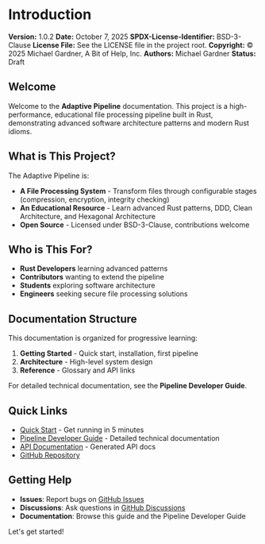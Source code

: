 # Introduction

**Version:** 1.0.2
**Date:** October 7, 2025
**SPDX-License-Identifier:** BSD-3-Clause
**License File:** See the LICENSE file in the project root.
**Copyright:** © 2025 Michael Gardner, A Bit of Help, Inc.
**Authors:** Michael Gardner
**Status:** Draft

## Welcome

Welcome to the **Adaptive Pipeline** documentation. This project is a high-performance, educational file processing pipeline built in Rust, demonstrating advanced software architecture patterns and modern Rust idioms.

## What is This Project?

The Adaptive Pipeline is:

- **A File Processing System** - Transform files through configurable stages (compression, encryption, integrity checking)
- **An Educational Resource** - Learn advanced Rust patterns, DDD, Clean Architecture, and Hexagonal Architecture
- **Open Source** - Licensed under BSD-3-Clause, contributions welcome

## Who is This For?

- **Rust Developers** learning advanced patterns
- **Contributors** wanting to extend the pipeline
- **Students** exploring software architecture
- **Engineers** seeking secure file processing solutions

## Documentation Structure

This documentation is organized for progressive learning:

1. **Getting Started** - Quick start, installation, first pipeline
2. **Architecture** - High-level system design
3. **Reference** - Glossary and API links

For detailed technical documentation, see the **Pipeline Developer Guide**.

## Quick Links

- [Quick Start](getting-started/quick-start.md) - Get running in 5 minutes
- [Pipeline Developer Guide](developer/index.html) - Detailed technical documentation
- [API Documentation](https://docs.rs/adaptive-pipeline) - Generated API docs
- [GitHub Repository](https://github.com/abitofhelp/optimized_adaptive_pipeline_rs)

## Getting Help

- **Issues**: Report bugs on [GitHub Issues](https://github.com/abitofhelp/optimized_adaptive_pipeline_rs/issues)
- **Discussions**: Ask questions in [GitHub Discussions](https://github.com/abitofhelp/optimized_adaptive_pipeline_rs/discussions)
- **Documentation**: Browse this guide and the Pipeline Developer Guide

Let's get started!
